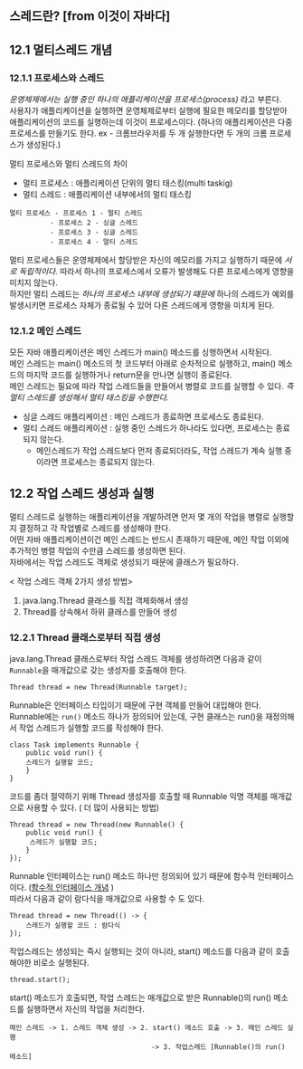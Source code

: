 스레드란? [from 이것이 자바다]
--
## 12.1 멀티스레드 개념
### 12.1.1 프로세스와 스레드  
*운영체제에서는 실행 중인 하나의 애플리케이션을 프로세스(process)* 라고 부른다.  
사용자가 애플리케이션을 실행하면 운영체제로부터 실행에 필요한 메모리를 할당받아 애플리케이션의 코드를 실행하는데 이것이 프로세스이다. (하나의 애플리케이션은 다중 프로세스를 만들기도 한다. ex - 크롬브라우저를 두 개 실행한다면 두 개의 크롬 프로세스가 생성된다.)  

멀티 프로세스와 멀티 스레드의 차이
+ 멀티 프로세스 : 애플리케이션 단위의 멀티 태스킹(multi taskig)  
+ 멀티 스레드 : 애플리케이션 내부에서의 멀티 태스킹  
~~~
멀티 프로세스 - 프로세스 1 - 멀티 스레드
          - 프로세스 2 - 싱글 스레드
          - 프로세스 3 - 싱글 스레드
          - 프로세스 4 - 멀티 스레드
~~~
멀티 프로세스들은 운영체제에서 할당받은 자신의 메모리를 가지고 실행하기 때문에 *서로 독립적이다.* 따라서 하나의 프로세스에서 오류가 발생해도 다른 프로세스에게 영향을 미치지 않는다.  
하지만 멀티 스레드는 *하나의 프로세스 내부에 생성되기 떄문에* 하나의 스레드가 예외를 발생시키면 프로세스 자체가 종료될 수 있어 다른 스레드에게 영향을 미치게 된다.  

### 12.1.2 메인 스레드  
모든 자바 애플리케이션은 메인 스레드가 main() 메소드를 싱행하면서 시작된다.  
메인 스레드는 main() 메소드의 첫 코드부터 아래로 순차적으로 실행하고, main() 메소드의 마지막 코드를 실행하거나 return문을 만나면 실행이 종료된다.  
메인 스레드는 필요에 따라 작업 스레드들을 만들어서 병렬로 코드를 실행할 수 있다. *즉 멀티 스레드를 생성해서 멀티 태스킹을 수행한다.*  
+ 싱글 스레드 애플리케이션 : 메인 스레드가 종료하면 프로세스도 종료된다.
+ 멀티 스레드 애플리케이션 : 실행 중인 스레드가 하나라도 있다면, 프로세스는 종료되지 않는다.
    + 메인스레드가 작업 스레드보다 먼저 종료되더라도, 작업 스레드가 계속 실행 중이라면 프로세스는 종료되지 않는다.  

## 12.2 작업 스레드 생성과 실행
멀티 스레드로 실행하는 애플리케이션을 개발하려면 먼저 몇 개의 작업을 병렬로 실행할지 결정하고 각 작업별로 스레드를 생성해야 한다.  
어떤 자바 애플리케이션이건 메인 스레드는 반드시 존재하기 때문에, 메인 작업 이외에 추가적인 병렬 작업의 수만큼 스레드를 생성하면 된다.  
자바에서는 작업 스레드도 객체로 생성되기 때문에 클래스가 필요하다.  

< 작업 스레드 객체 2가지 생성 방법>
1. java.lang.Thread 클래스를 직접 객체화해서 생성
2. Thread를 상속해서 하위 클래스를 만들어 생성 

### 12.2.1 Thread 클래스로부터 직접 생성
java.lang.Thread 클래스로부터 작업 스레드 객체를 생성하려면 다음과 같이 `Runnable`을 매개값으로 갖는 생성자를 호출해야 한다.  
~~~
Thread thread = new Thread(Runnable target);
~~~
Runnable은 인터페이스 타입이기 때문에 구현 객체를 만들어 대입해야 한다. Runnable에는 `run()` 메소드 하나가 정의되어 있는데, 구현 클래스는 run()을 재정의해서 작업 스레드가 실행할 코드를 작성해야 한다.  
~~~
class Task implements Runnable {
    public void run() {
    스레드가 실행할 코드;
    }
}
~~~
코드를 좀더 절약하기 위해 Thread 생성자를 호출할 때 Runnable 익명 객체를 매개값으로 사용할 수 있다. ( 더 많이 사용되는 방법)  
~~~
Thread thread = new Thread(new Runnable() {
    public void run() {
     스레드가 실행할 코드;
    }
});
~~~
Runnable 인터페이스는 run() 메소드 하나만 정의되어 있기 때문에 함수적 인터페이스이다. ([함수적 인터페이스 개념](https://github.com/gonghojin/studyWithBook/blob/master/java/%EB%9E%8C%EB%8B%A4%EC%8B%9D/%EB%9E%8C%EB%8B%A4%EC%8B%9D%EA%B8%B0%EB%B3%B8%EA%B0%9C%EB%85%90.md) )  
따라서 다음과 같이 람다식을 매개값으로 사용할 수 도 있다.
~~~
Thread thread = new Thread(() -> {
    스레드가 실행할 코드 : 람다식
});
~~~
작업스레드는 생성되는 즉시 실행되는 것이 아니라, start() 메소드를 다음과 같이 호출해야한 비로소 실행된다.  
~~~
thread.start();
~~~
start() 메소드가 호출되면, 작업 스레드는 매개값으로 받은 Runnable()의 run() 메소드를 실행하면서 자신의 작업을 처리한다.
~~~
메인 스레드 -> 1. 스레드 객체 생성 -> 2. start() 메소드 호출 -> 3. 메인 스레드 실행
                                   -> 3. 작업스레드 [Runnable()의 run() 메소드]
~~~